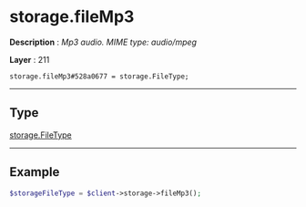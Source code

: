 # storage.fileMp3

**Description** : *Mp3 audio\. MIME type: audio/mpeg*

**Layer** : 211

```tl
storage.fileMp3#528a0677 = storage.FileType;
```

---

## Type

[storage.FileType](type/storage.FileType)

---

## Example

```php
$storageFileType = $client->storage->fileMp3();
```